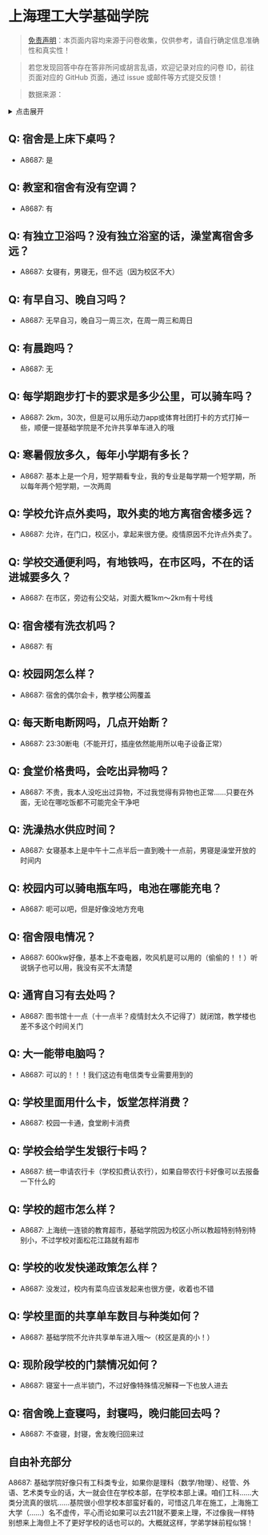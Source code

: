 # 上海理工大学基础学院

> [免责声明](https://colleges.chat/#_3)：本页面内容均来源于问卷收集，仅供参考，请自行确定信息准确性和真实性！

> 若您发现回答中存在答非所问或胡言乱语，欢迎记录对应的问卷 ID，前往页面对应的 GitHub 页面，通过 issue 或邮件等方式提交反馈！

> 数据来源：

<details><summary>点击展开</summary>
<ul>
<li>A8687: 匿名 (2022 年 06 月)</li>
</ul>
</details>

## Q: 宿舍是上床下桌吗？

- A8687: 是

## Q: 教室和宿舍有没有空调？

- A8687: 有

## Q: 有独立卫浴吗？没有独立浴室的话，澡堂离宿舍多远？

- A8687: 女寝有，男寝无，但不远（因为校区不大）

## Q: 有早自习、晚自习吗？

- A8687: 无早自习，晚自习一周三次，在周一周三和周日

## Q: 有晨跑吗？

- A8687: 无

## Q: 每学期跑步打卡的要求是多少公里，可以骑车吗？

- A8687: 2km，30次，但是可以用乐动力app或体育社团打卡的方式打掉一些，顺便一提基础学院是不允许共享单车进入的哦

## Q: 寒暑假放多久，每年小学期有多长？

- A8687: 基本上是一个月，短学期看专业，我的专业是每学期一个短学期，所以每年两个短学期，一次两周

## Q: 学校允许点外卖吗，取外卖的地方离宿舍楼多远？

- A8687: 允许，在门口，校区小，拿起来很方便。疫情原因不允许点外卖了。

## Q: 学校交通便利吗，有地铁吗，在市区吗，不在的话进城要多久？

- A8687: 在市区，旁边有公交站，对面大概1km～2km有十号线

## Q: 宿舍楼有洗衣机吗？

- A8687: 有

## Q: 校园网怎么样？

- A8687: 宿舍的偶尔会卡，教学楼公网覆盖

## Q: 每天断电断网吗，几点开始断？

- A8687: 23:30断电（不能开灯，插座依然能用所以电子设备正常）

## Q: 食堂价格贵吗，会吃出异物吗？

- A8687: 不贵，我本人没吃出过异物，不过我觉得有异物也正常……只要在外面，无论在哪吃饭都不可能完全干净吧

## Q: 洗澡热水供应时间？

- A8687: 女寝基本上是中午十二点半后一直到晚十一点前，男寝是澡堂开放的时间内

## Q: 校园内可以骑电瓶车吗，电池在哪能充电？

- A8687: 呃可以吧，但是好像没地方充电

## Q: 宿舍限电情况？

- A8687: 600kw好像，基本上不查电器，吹风机是可以用的（偷偷的！！）听说锅子也可以用，我没有买不太清楚

## Q: 通宵自习有去处吗？

- A8687: 图书馆十一点（十一点半？疫情封太久不记得了）就闭馆，教学楼也差不多这个时间关门

## Q: 大一能带电脑吗？

- A8687: 可以的！！！我们这边有电信类专业需要用到的

## Q: 学校里面用什么卡，饭堂怎样消费？

- A8687: 校园一卡通，食堂刷卡消费

## Q: 学校会给学生发银行卡吗？

- A8687: 统一申请农行卡（学校扣费认农行），如果自带农行卡好像可以去报备一下什么的

## Q: 学校的超市怎么样？

- A8687: 上海统一连锁的教育超市，基础学院因为校区小所以教超特别特别特别小，不过学校对面松花江路就有超市

## Q: 学校的收发快递政策怎么样？

- A8687: 没发过，校内有菜鸟应该发起来也很方便，收着也不错

## Q: 学校里面的共享单车数目与种类如何？

- A8687: 基础学院不允许共享单车进入哦～（校区是真的小！）

## Q: 现阶段学校的门禁情况如何？

- A8687: 寝室十一点半锁门，不过好像特殊情况解释一下也放人进去

## Q: 宿舍晚上查寝吗，封寝吗，晚归能回去吗？

- A8687: 不查寝，封寝，舍友晚归回来过

## 自由补充部分

A8687: 基础学院好像只有工科类专业，如果你是理科（数学/物理）、经管、外语、艺术类专业的话，大一就会住在学校本部，在学校本部上课。咱们工科……大类分流真的很坑……基院很小但学校本部蛮好看的，可惜这几年在施工，上海施工大学（……）名不虚传，平心而论如果可以去211就不要来上理，不过像我一样特别想来上海但上不了更好学校的话也可以的。大概就这样，学弟学妹前程似锦！